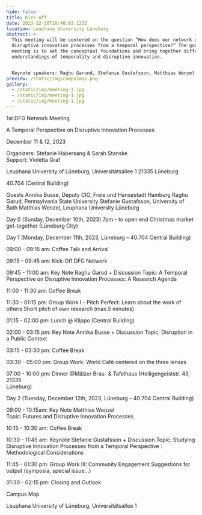 ```yaml
---
hide: false
title: Kick-off
date: 2023-12-10T18:40:03.123Z
location: Leuphana University Lüneburg
abstract: >-
  This meeting will be centered on the question “How does our network understand
  disruptive innovation processes from a temporal perspective?” The goal of this
  meeting is to set the conceptual foundations and bring together different
  understandings of temporality and disruptive innovation.


  K﻿eynote speakers: Raghu Garund, Stefanie Gustafsson, Matthias Wenzel
preview: /static/img/campusmap.png
gallery:
  - /static/img/meeting-1.jpg
  - /static/img/meeting-1.jpg
  - /static/img/meeting-1.jpg
---
```

1st DFG Network Meeting 

A Temporal Perspective on Disruptive Innovation Processes

December 11 & 12, 2023

Organizers: Stefanie Habersang & Sarah Stanske  
Support: Violetta Graf 

 Leuphana University of Lüneburg,
Universitätsallee 1
21335 Lüneburg 

40.704 (Central Building) 

Guests
Annika Busse, Deputy CIO, Freie und Hansestadt Hamburg
Raghu Garud, Pennsylvania State University
Stefanie Gustafsson, University of Bath
Matthias Wenzel, Leuphana University Lüneburg


Day 0 (Sunday, December 10th, 2023) 
7pm - to open end
Christmas market get-together (Lüneburg City)
 

 Day 1 (Monday, December 11th, 2023, Lüneburg – 40.704 Central Building) 


09:00 - 09:15 am:	Coffee Talk and Arrival 

09:15 - 09:45 am:	Kick-Off DFG Network

09:45 - 11:00 am:	Key Note Raghu Garud + Discussion
Topic: A Temporal Perspective on Disruptive Innovation Processes: A Research Agenda

11:00 - 11:30 am:	Coffee Break

11:30 - 01:15 pm:	Group Work I - Pitch Perfect: Learn about the work of others
			Short pitch of own research (max.5 minutes)

01:15 - 02:00 pm:	Lunch @ Klippo (Central Building)

02:00 - 03:15 pm:	Key Note Annika Busse + Discussion 
			Topic: Disruption in a Public Context

03:15 - 03:30 pm:	Coffee Break

03:30 - 05:00 pm:	Group Work: World Café centered on the three lenses

07:00 - 10:00 pm:	Dinner @Mälzer Brau- & Tafelhaus (Heiligengeiststr. 43, 21335   
                                   Lüneburg)


Day 2 (Tuesday, December 12th, 2023, Lüneburg – 40.704 Central Building) 

09:00 - 10:15am:	Key Note Matthias Wenzel		
Topic: Futures and Disruptive Innovation Processes

10:15 - 10:30 am:	Coffee Break

10:30 - 11:45 am: 	Keynote Stefanie Gustafsson + Discussion
Topic: Studying Disruptive Innovation Processes from a Temporal Perspective : Methodological Considerations 

11:45 - 01:30 pm:	Group Work III: Community Engagement 
Suggestions for output (symposia, special issue...)

01:30 - 02:15 pm:	Closing and Outlook




















Campus Map
	
Leuphana University of Lüneburg,
Universitätsallee 1
